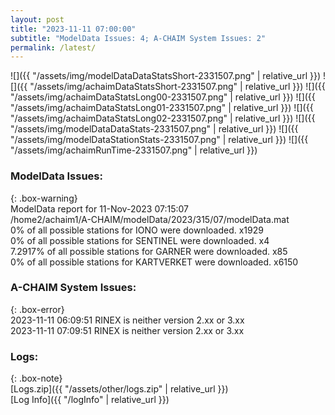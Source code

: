 ```yaml
---
layout: post
title: "2023-11-11 07:00:00"
subtitle: "ModelData Issues: 4; A-CHAIM System Issues: 2"
permalink: /latest/
---
```


![]({{ "/assets/img/modelDataDataStatsShort-2331507.png" | relative_url }})
![]({{ "/assets/img/achaimDataStatsShort-2331507.png" | relative_url }})
![]({{ "/assets/img/achaimDataStatsLong00-2331507.png" | relative_url }})
![]({{ "/assets/img/achaimDataStatsLong01-2331507.png" | relative_url }})
![]({{ "/assets/img/achaimDataStatsLong02-2331507.png" | relative_url }})
![]({{ "/assets/img/modelDataDataStats-2331507.png" | relative_url }})
![]({{ "/assets/img/modelDataStationStats-2331507.png" | relative_url }})
![]({{ "/assets/img/achaimRunTime-2331507.png" | relative_url }})


### ModelData Issues:  
  
{: .box-warning}  
 ModelData report for 11-Nov-2023 07:15:07   
 /home2/achaim1/A-CHAIM/modelData/2023/315/07/modelData.mat   
 0% of all possible stations for IONO were downloaded. x1929   
 0% of all possible stations for SENTINEL were downloaded. x4   
 7.2917% of all possible stations for GARNER were downloaded. x85   
 0% of all possible stations for KARTVERKET were downloaded. x6150   
  
### A-CHAIM System Issues:  
  
{: .box-error}  
2023-11-11 06:09:51 RINEX is neither version 2.xx or 3.xx  
2023-11-11 07:09:51 RINEX is neither version 2.xx or 3.xx  

### Logs:  
  
{: .box-note}  
[Logs.zip]({{ "/assets/other/logs.zip" | relative_url }})  
[Log Info]({{ "/logInfo" | relative_url }})  
